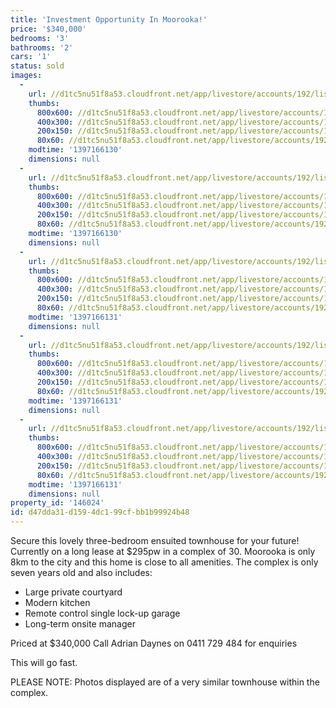 ```yaml
---
title: 'Investment Opportunity In Moorooka!'
price: '$340,000'
bedrooms: '3'
bathrooms: '2'
cars: '1'
status: sold
images:
  -
    url: //d1tc5nu51f8a53.cloudfront.net/app/livestore/accounts/192/listings/98119/images/104321094-1_9798093294_20140411033452.jpg
    thumbs:
      800x600: //d1tc5nu51f8a53.cloudfront.net/app/livestore/accounts/192/listings/98119/images/104321094-1_9798093294_20140411033452_800x600.jpg
      400x300: //d1tc5nu51f8a53.cloudfront.net/app/livestore/accounts/192/listings/98119/images/104321094-1_9798093294_20140411033452_400x300.jpg
      200x150: //d1tc5nu51f8a53.cloudfront.net/app/livestore/accounts/192/listings/98119/images/104321094-1_9798093294_20140411033452_200x150.jpg
      80x60: //d1tc5nu51f8a53.cloudfront.net/app/livestore/accounts/192/listings/98119/images/104321094-1_9798093294_20140411033452_80x60.jpg
    modtime: '1397166130'
    dimensions: null
  -
    url: //d1tc5nu51f8a53.cloudfront.net/app/livestore/accounts/192/listings/98119/images/104321094-2_7203133349_20140411033458.jpg
    thumbs:
      800x600: //d1tc5nu51f8a53.cloudfront.net/app/livestore/accounts/192/listings/98119/images/104321094-2_7203133349_20140411033458_800x600.jpg
      400x300: //d1tc5nu51f8a53.cloudfront.net/app/livestore/accounts/192/listings/98119/images/104321094-2_7203133349_20140411033458_400x300.jpg
      200x150: //d1tc5nu51f8a53.cloudfront.net/app/livestore/accounts/192/listings/98119/images/104321094-2_7203133349_20140411033458_200x150.jpg
      80x60: //d1tc5nu51f8a53.cloudfront.net/app/livestore/accounts/192/listings/98119/images/104321094-2_7203133349_20140411033458_80x60.jpg
    modtime: '1397166130'
    dimensions: null
  -
    url: //d1tc5nu51f8a53.cloudfront.net/app/livestore/accounts/192/listings/98119/images/104321094-3_2385313874_20140411033456.jpg
    thumbs:
      800x600: //d1tc5nu51f8a53.cloudfront.net/app/livestore/accounts/192/listings/98119/images/104321094-3_2385313874_20140411033456_800x600.jpg
      400x300: //d1tc5nu51f8a53.cloudfront.net/app/livestore/accounts/192/listings/98119/images/104321094-3_2385313874_20140411033456_400x300.jpg
      200x150: //d1tc5nu51f8a53.cloudfront.net/app/livestore/accounts/192/listings/98119/images/104321094-3_2385313874_20140411033456_200x150.jpg
      80x60: //d1tc5nu51f8a53.cloudfront.net/app/livestore/accounts/192/listings/98119/images/104321094-3_2385313874_20140411033456_80x60.jpg
    modtime: '1397166131'
    dimensions: null
  -
    url: //d1tc5nu51f8a53.cloudfront.net/app/livestore/accounts/192/listings/98119/images/104321094-4_1151594831_20140411033456.jpg
    thumbs:
      800x600: //d1tc5nu51f8a53.cloudfront.net/app/livestore/accounts/192/listings/98119/images/104321094-4_1151594831_20140411033456_800x600.jpg
      400x300: //d1tc5nu51f8a53.cloudfront.net/app/livestore/accounts/192/listings/98119/images/104321094-4_1151594831_20140411033456_400x300.jpg
      200x150: //d1tc5nu51f8a53.cloudfront.net/app/livestore/accounts/192/listings/98119/images/104321094-4_1151594831_20140411033456_200x150.jpg
      80x60: //d1tc5nu51f8a53.cloudfront.net/app/livestore/accounts/192/listings/98119/images/104321094-4_1151594831_20140411033456_80x60.jpg
    modtime: '1397166131'
    dimensions: null
  -
    url: //d1tc5nu51f8a53.cloudfront.net/app/livestore/accounts/192/listings/98119/images/104321094-5_4924006015_20140411033458.jpg
    thumbs:
      800x600: //d1tc5nu51f8a53.cloudfront.net/app/livestore/accounts/192/listings/98119/images/104321094-5_4924006015_20140411033458_800x600.jpg
      400x300: //d1tc5nu51f8a53.cloudfront.net/app/livestore/accounts/192/listings/98119/images/104321094-5_4924006015_20140411033458_400x300.jpg
      200x150: //d1tc5nu51f8a53.cloudfront.net/app/livestore/accounts/192/listings/98119/images/104321094-5_4924006015_20140411033458_200x150.jpg
      80x60: //d1tc5nu51f8a53.cloudfront.net/app/livestore/accounts/192/listings/98119/images/104321094-5_4924006015_20140411033458_80x60.jpg
    modtime: '1397166131'
    dimensions: null
property_id: '146024'
id: d47dda31-d159-4dc1-99cf-bb1b99924b48
---
```

Secure this lovely three-bedroom ensuited townhouse for your future!
Currently on a long lease at $295pw in a complex of 30.
Moorooka is only 8km to the city and this home is close to all amenities.
The complex is only seven years old and also includes:

- Large private courtyard
- Modern kitchen
- Remote control single lock-up garage
- Long-term onsite manager

Priced at $340,000
Call Adrian Daynes on 0411 729 484 for enquiries

This will go fast.

PLEASE NOTE: Photos displayed are of a very similar townhouse within the complex.